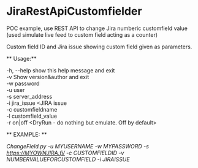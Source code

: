 # JiraRestApiCustomfielder
POC example, use REST API to change Jira numberic customfield value (used simulate live feed to custom field acting as a counter)

Custom field ID and Jira issue showing custom field given as parameters.

** Usage:**

  -h, --help            show this help message and exit  
  -v                    Show version&author and exit  
  -w password           <JIRA password>  
  -u user               <JIRA user account>  
  -s server_address     <JIRA service>  
  -i jira_issue         <JIRA issue  
  -c customfieldname    <Customfield ID>  
  -l customfield_value  <Value for customfield>  
  -r on|off             <DryRun - do nothing but emulate. Off by default>  
  

  ** EXAMPLE: **
  
  
 *ChangeField.py -u MYUSERNAME -w MYPASSWORD -s https://MYOWNJIRA.fi/ -c CUSTOMFIELDID -v NUMBERVALUEFORCUSTOMFIELD -i JIRAISSUE*